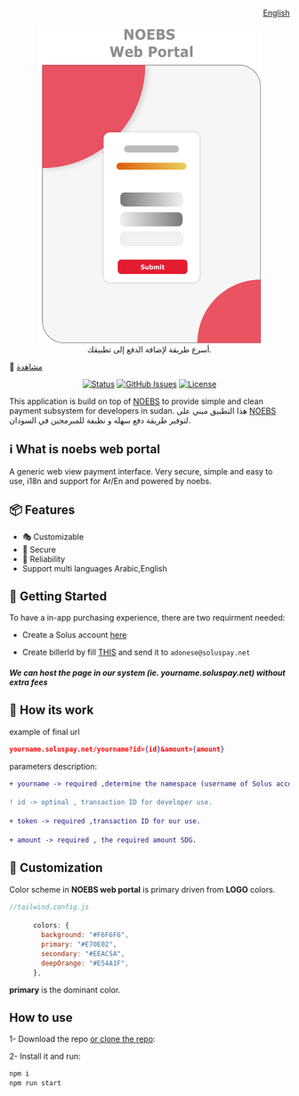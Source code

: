 <p align="right">
    <a href="https://soluspay.net">
      English
    </a>
</p>
<p align="center">
    <a href="https://soluspay.net">
      <img alt="NOEBS web portal" width="400" src=".github/NOEBS web portal.png">
    </a><br>
    أسرع طريقة لإضافة الدفع إلى تطبيقك.
</p>

🚀 [مشاهدة](https://vercel.com/)

<div align="center">

[![Status](https://img.shields.io/badge/status-active-success.svg)]()
[![GitHub Issues](https://img.shields.io/github/issues/ahmadadlan11/noebs-web-portal)](https://github.com/ahmadadlan11/noebs-web-portal/issues)
[![License](https://img.shields.io/badge/license-MIT-blue.svg)](/LICENSE)

</div>

This application is build on top of [NOEBS](https://github.com/adonese/noebs/) to provide simple and clean payment subsystem for developers in sudan.
هذا التطبيق مبني على [NOEBS](https://github.com/adonese/noebs/) لتوفير طريقة دفع سهله و نظيفة للمبرمجين في السودان.

## ℹ️ What is noebs web portal

A generic web view payment interface. Very secure, simple and easy to use, i18n and support for Ar/En and powered by noebs.

## 📦 Features

- :performing_arts: Customizable
- :beginner: Secure
- :100: Reliability
- Support multi languages Arabic,English

## 🏁 Getting Started

To have a in-app purchasing experience, there are two requirment needed:

- Create a Solus account [here](https://google.com)

- Create billerId by fill [THIS](https://github.com/ahmadadlan11/noebs-web-portal/blob/master/.github/Biller%20registration%20%20form.docx) and send it to `adonese@soluspay.net`

##### We can host the page in our system (ie. yourname.soluspay.net) without extra fees

## :wrench: How its work

example of final url

```json
yourname.soluspay.net/yourname?id={id}&amount={amount}
```

parameters description:

```diff
+ yourname -> required ,determine the namespace (username of Solus account)

! id -> optinal , transaction ID for developer use.

+ token -> required ,transaction ID for our use.

+ amount -> required , the required amount SDG.
```

## :rainbow: Customization

Color scheme in **NOEBS web portal** is primary driven from **LOGO** colors.

```js
//tailwind.config.js

      colors: {
        background: "#F6F6F6",
        primary: "#E70E02",
        secondary: "#EEAC5A",
        deepOrange: "#E54A1F",
      },

```

**primary** is the dominant color.

## How to use

1- Download the repo [or clone the repo](https://github.com/ahmadadlan11/noebs-web-portal):

2- Install it and run:

```sh
npm i
npm run start
```

